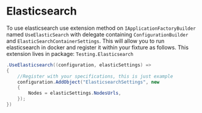 
# Elasticsearch
To use elasticsearch use extension method on `IApplicationFactoryBuilder` named `UseElasticSearch` with delegate containing `ConfigurationBuilder` and `ElasticSearchContainerSettings`. This will allow you to run elasticsearch in docker and register it within your fixture as follows.
This extension lives in package: `Testing.Elasticsearch`

```csharp
.UseElasticsearch((configuration, elasticSettings) =>
{
	//Register with your specifications, this is just example
	configuration.AddObject("ElasticsearchSettings", new
	{
		Nodes = elasticSettings.NodesUrls,
	});
})
```